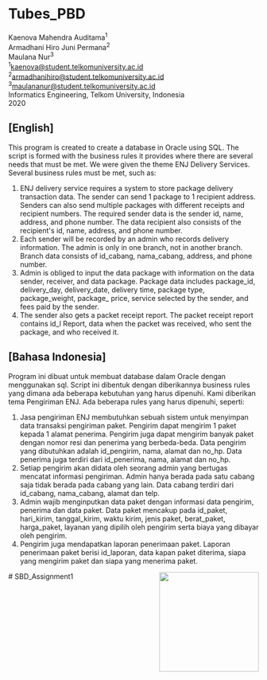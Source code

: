 
# Tubes_PBD
Kaenova Mahendra Auditama<sup>1</sup><br>
Armadhani Hiro Juni Permana<sup>2</sup><br>
Maulana Nur<sup>3</sup><br>
<sup>1</sup>kaenova@student.telkomuniversity.ac.id<br>
<sup>2</sup>armadhanihiro@student.telkomuniversity.ac.id<br>
<sup>3</sup>maulananur@student.telkomuniversity.ac.id<br>
Informatics Engineering, Telkom University, Indonesia<br>
2020

## [English]

This program is created to create a database in Oracle using SQL. The script is formed with the business rules it provides where there are several needs that must be met. We were given the theme ENJ Delivery Services. Several business rules must be met, such as: 

1. ENJ delivery service requires a system to store package delivery transaction data. The sender can send 1 package to 1 recipient address. Senders can also send multiple packages with different receipts and recipient numbers. The required sender data is the sender id, name, address, and phone number. The data recipient also consists of the recipient's id, name, address, and phone number. 
2. Each sender will be recorded by an admin who records delivery information. The admin is only in one branch, not in another branch. Branch data consists of id_cabang, nama_cabang, address, and phone number.
3. Admin is obliged to input the data package with information on the data sender, receiver, and data package. Package data includes package_id, delivery_day, delivery_date, delivery time, package type, package_weight, package_ price, service selected by the sender, and fees paid by the sender.
4. The sender also gets a packet receipt report. The packet receipt report contains id_l Report, data when the packet was received, who sent the package, and who received it. 


## [Bahasa Indonesia]

Program ini dibuat untuk membuat database dalam Oracle dengan menggunakan sql. Script ini dibentuk dengan diberikannya business rules yang dimana ada beberapa kebutuhan yang harus dipenuhi. Kami diberikan tema Pengiriman ENJ. Ada beberapa rules yang harus dipenuhi, seperti:

1.  Jasa pengiriman ENJ membutuhkan sebuah sistem untuk menyimpan data transaksi pengiriman paket. Pengirim dapat mengirim 1 paket kepada 1 alamat penerima. Pengirim juga dapat mengirim banyak paket dengan nomor resi dan penerima yang berbeda-beda. Data pengirim yang dibutuhkan adalah id_pengirim, nama, alamat dan no_hp. Data penerima juga terdiri dari id_penerima, nama, alamat dan no_hp.
2.  Setiap pengirim akan didata oleh seorang admin yang bertugas mencatat informasi pengiriman. Admin hanya berada pada satu cabang saja tidak berada pada cabang yang lain. Data cabang terdiri dari id_cabang, nama_cabang, alamat dan telp.
3.  Admin wajib menginputkan data paket dengan informasi data pengirim, penerima dan data paket. Data paket mencakup pada id_paket, hari_kirim, tanggal_kirim, waktu kirim, jenis paket, berat_paket, harga_paket, layanan yang dipilih oleh pengirim serta biaya yang dibayar oleh pengirim.
4.  Pengirim juga mendapatkan laporan penerimaan paket. Laporan penerimaan paket berisi id_laporan, data kapan paket diterima, siapa yang mengirim paket dan siapa yang menerima paket.

<img  align= "right" src="https://cdn.discordapp.com/attachments/527433841690804224/791558706508726292/Pre-comp-3.gif"  width="200">
# SBD_Assignment1
